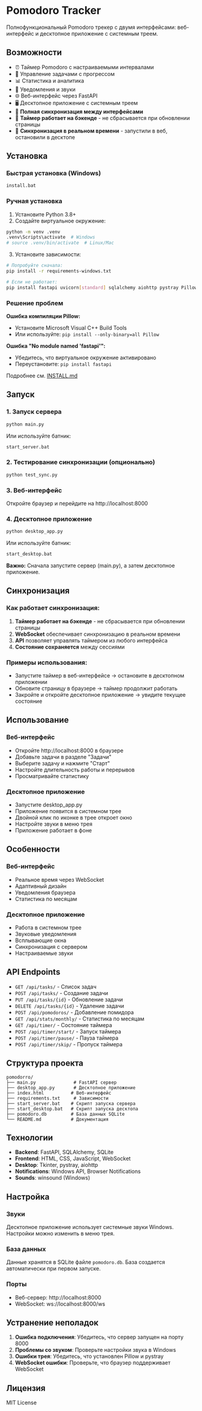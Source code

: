 # Pomodoro Tracker

Полнофункциональный Pomodoro трекер с двумя интерфейсами: веб-интерфейс и десктопное приложение с системным треем.

## Возможности

- ⏰ Таймер Pomodoro с настраиваемыми интервалами
- 📝 Управление задачами с прогрессом
- 📊 Статистика и аналитика
- 🔔 Уведомления и звуки
- 🌐 Веб-интерфейс через FastAPI
- 🖥️ Десктопное приложение с системным треем
- 🔄 **Полная синхронизация между интерфейсами**
- 🚀 **Таймер работает на бэкенде** - не сбрасывается при обновлении страницы
- 🔗 **Синхронизация в реальном времени** - запустили в веб, остановили в десктопе

## Установка

### Быстрая установка (Windows)
```bash
install.bat
```

### Ручная установка

1. Установите Python 3.8+
2. Создайте виртуальное окружение:
```bash
python -m venv .venv
.venv\Scripts\activate  # Windows
# source .venv/bin/activate  # Linux/Mac
```

3. Установите зависимости:
```bash
# Попробуйте сначала:
pip install -r requirements-windows.txt

# Если не работает:
pip install fastapi uvicorn[standard] sqlalchemy aiohttp pystray Pillow websockets
```

### Решение проблем

**Ошибка компиляции Pillow:**
- Установите Microsoft Visual C++ Build Tools
- Или используйте: `pip install --only-binary=all Pillow`

**Ошибка "No module named 'fastapi'":**
- Убедитесь, что виртуальное окружение активировано
- Переустановите: `pip install fastapi`

Подробнее см. [INSTALL.md](INSTALL.md)

## Запуск

### 1. Запуск сервера
```bash
python main.py
```
Или используйте батник:
```bash
start_server.bat
```

### 2. Тестирование синхронизации (опционально)
```bash
python test_sync.py
```

### 3. Веб-интерфейс
Откройте браузер и перейдите на http://localhost:8000

### 4. Десктопное приложение
```bash
python desktop_app.py
```
Или используйте батник:
```bash
start_desktop.bat
```

**Важно:** Сначала запустите сервер (main.py), а затем десктопное приложение.

## Синхронизация

### Как работает синхронизация:
1. **Таймер работает на бэкенде** - не сбрасывается при обновлении страницы
2. **WebSocket** обеспечивает синхронизацию в реальном времени
3. **API** позволяет управлять таймером из любого интерфейса
4. **Состояние сохраняется** между сессиями

### Примеры использования:
- Запустите таймер в веб-интерфейсе → остановите в десктопном приложении
- Обновите страницу в браузере → таймер продолжит работать
- Закройте и откройте десктопное приложение → увидите текущее состояние

## Использование

### Веб-интерфейс
- Откройте http://localhost:8000 в браузере
- Добавьте задачи в разделе "Задачи"
- Выберите задачу и нажмите "Старт"
- Настройте длительность работы и перерывов
- Просматривайте статистику

### Десктопное приложение
- Запустите desktop_app.py
- Приложение появится в системном трее
- Двойной клик по иконке в трее откроет окно
- Настройте звуки в меню трея
- Приложение работает в фоне

## Особенности

### Веб-интерфейс
- Реальное время через WebSocket
- Адаптивный дизайн
- Уведомления браузера
- Статистика по месяцам

### Десктопное приложение
- Работа в системном трее
- Звуковые уведомления
- Всплывающие окна
- Синхронизация с сервером
- Настраиваемые звуки

## API Endpoints

- `GET /api/tasks/` - Список задач
- `POST /api/tasks/` - Создание задачи
- `PUT /api/tasks/{id}` - Обновление задачи
- `DELETE /api/tasks/{id}` - Удаление задачи
- `POST /api/pomodoros/` - Добавление помидора
- `GET /api/stats/monthly/` - Статистика по месяцам
- `GET /api/timer/` - Состояние таймера
- `POST /api/timer/start/` - Запуск таймера
- `POST /api/timer/pause/` - Пауза таймера
- `POST /api/timer/skip/` - Пропуск таймера

## Структура проекта

```
pomodorro/
├── main.py              # FastAPI сервер
├── desktop_app.py       # Десктопное приложение
├── index.html          # Веб-интерфейс
├── requirements.txt     # Зависимости
├── start_server.bat    # Скрипт запуска сервера
├── start_desktop.bat   # Скрипт запуска десктопа
├── pomodoro.db         # База данных SQLite
└── README.md           # Документация
```

## Технологии

- **Backend**: FastAPI, SQLAlchemy, SQLite
- **Frontend**: HTML, CSS, JavaScript, WebSocket
- **Desktop**: Tkinter, pystray, aiohttp
- **Notifications**: Windows API, Browser Notifications
- **Sounds**: winsound (Windows)

## Настройка

### Звуки
Десктопное приложение использует системные звуки Windows. Настройки можно изменить в меню трея.

### База данных
Данные хранятся в SQLite файле `pomodoro.db`. База создается автоматически при первом запуске.

### Порты
- Веб-сервер: http://localhost:8000
- WebSocket: ws://localhost:8000/ws

## Устранение неполадок

1. **Ошибка подключения**: Убедитесь, что сервер запущен на порту 8000
2. **Проблемы со звуком**: Проверьте настройки звука в Windows
3. **Ошибки трея**: Убедитесь, что установлен Pillow и pystray
4. **WebSocket ошибки**: Проверьте, что браузер поддерживает WebSocket

## Лицензия

MIT License
